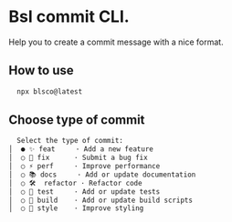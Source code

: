 # Bsl commit CLI.

Help you to create a commit message with a nice format.

## How to use

```bash
  npx blsco@latest
```
## Choose type of commit
```bash
  Select the type of commit:
│  ● ✨ feat     · Add a new feature 
│  ○ 🐛 fix      · Submit a bug fix
│  ○ ⚡️ perf     · Improve performance
│  ○ 📚 docs     · Add or update documentation
│  ○ 🛠  refactor · Refactor code
│  ○ 🧪 test     · Add or update tests
│  ○ 👷 build    · Add or update build scripts
│  ○ 💄 style    · Improve styling
```

